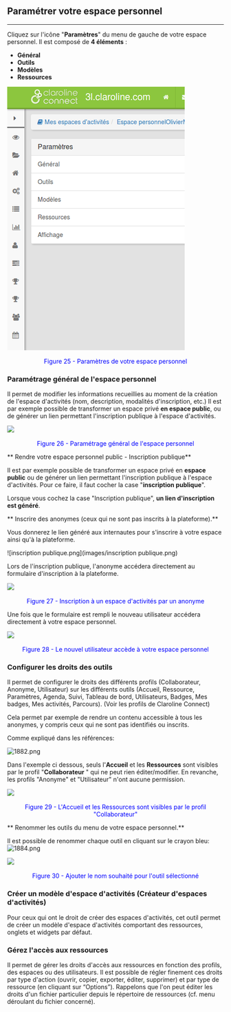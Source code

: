 ## Paramétrer votre espace personnel

---

Cliquez sur l'icône "**Paramètres**" du menu de gauche de votre espace personnel. Il est composé de **4 éléments** :

* **Général**
* **Outils**
* **Modèles**
* **Ressources**

![](images/wksp-settings.png)

<p style ="text-align: center; color: blue">Figure 25 - Paramètres de votre espace personnel</p>

### Paramétrage général de l'espace personnel

Il permet de modifier les informations recueillies au moment de la création de l'espace d'activités \(nom, description, modalités d'inscription, etc.\) Il est par exemple possible de transformer un espace privé **en espace public**, ou de générer un lien permettant l'inscription publique à l'espace d'activités.

![](images/fig26.png)

<p style ="text-align: center; color: blue">Figure 26 - Paramétrage général de l'espace personnel</p>

** Rendre votre espace personnel public - Inscription publique**

Il est par exemple possible de transformer un espace privé en **espace public** ou de générer un lien permettant l'inscription publique à l'espace d'activités. Pour ce faire, il faut cocher la case "**inscription publique**".

Lorsque vous cochez la case "Inscription publique", **un lien d'inscription est généré**.

  
** Inscrire des anonymes \(ceux qui ne sont pas inscrits à la plateforme\).**

  
Vous donnerez le lien généré aux internautes pour s'inscrire à votre espace ainsi qu'à la plateforme.

![inscription publique.png](images/inscription publique.png)

Lors de l'inscription publique, l'anonyme accédera directement au formulaire d'inscription à la plateforme.

![](images/fig27.png)

<p style ="text-align: center; color: blue">Figure 27 - Inscription à un espace d'activités par un anonyme</p>

Une fois que le formulaire est rempli le nouveau utilisateur accédera directement à votre espace personnel.

![](images/fig28.png)

<p style ="text-align: center; color: blue">Figure 28 - Le nouvel utilisateur accède à votre espace personnel</p>

### Configurer les droits des outils

Il permet de configurer le droits des différents profils \(Collaborateur, Anonyme, Utilisateur\) sur les différents outils \(Accueil, Ressource, Paramètres, Agenda, Suivi, Tableau de bord, Utilisateurs, Badges, Mes badges, Mes activités, Parcours\). \(Voir les profils de Claroline Connect\)

Cela permet par exemple de rendre un contenu accessible à tous les anonymes, y compris ceux qui ne sont pas identifiés ou inscrits.

Comme expliqué dans les références:

![1882.png](http://www.claroline.net/uploads/custom/images/1882.png)

Dans l'exemple ci dessous, seuls l'**Accueil** et les **Ressources** sont visibles par le profil "**Collaborateur** " qui ne peut rien éditer/modifier. En revanche, les profils "Anonyme" et "Utilisateur" n'ont aucune permission.

![](images/fig29.png)

<p style ="text-align: center; color: blue">Figure 29 - L'Accueil et les Ressources sont visibles par le profil "Collaborateur"</p>

** Renommer les outils du menu de votre espace personnel.**

Il est possible de renommer chaque outil en cliquant sur le crayon bleu: ![1884.png](http://www.claroline.net/uploads/custom/images/1884.png)

![](images/fig30.png)

<p style ="text-align: center; color: blue">Figure 30 - Ajouter le nom souhaité pour l'outil sélectionné</p>

### Créer un modèle d'espace d'activités \(Créateur d'espaces d'activités\)

Pour ceux qui ont le droit de créer des espaces d'activités, cet outil permet de créer un modèle d'espace d'activités comportant des ressources, onglets et widgets par défaut.

### Gérez l'accès aux ressources

Il permet de gérer les droits d'accès aux ressources en fonction des profils, des espaces ou des utilisateurs. Il est possible de régler finement ces droits par type d'action \(ouvrir, copier, exporter, éditer, supprimer\) et par type de ressource \(en cliquant sur “Options”\). Rappelons que l'on peut éditer les droits d'un fichier particulier depuis le répertoire de ressources \(cf. menu déroulant du fichier concerné\).

